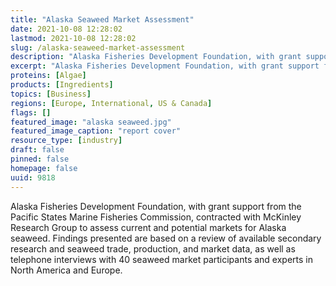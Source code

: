 ```yaml
---
title: "Alaska Seaweed Market Assessment"
date: 2021-10-08 12:28:02
lastmod: 2021-10-08 12:28:02
slug: /alaska-seaweed-market-assessment
description: "Alaska Fisheries Development Foundation, with grant support from the Pacific States Marine Fisheries Commission, contracted with McKinley Research Group to assess current and potential markets for Alaska seaweed. Findings presented are based on a review of available secondary research and seaweed trade, production, and market data, as well as telephone interviews with 40 seaweed market participants and experts in North America and Europe."
excerpt: "Alaska Fisheries Development Foundation, with grant support from the Pacific States Marine Fisheries Commission, contracted with McKinley Research Group to assess current and potential markets for Alaska seaweed. Findings presented are based on a review of available secondary research and seaweed trade, production, and market data, as well as telephone interviews with 40 seaweed market participants and experts in North America and Europe."
proteins: [Algae]
products: [Ingredients]
topics: [Business]
regions: [Europe, International, US & Canada]
flags: []
featured_image: "alaska seaweed.jpg"
featured_image_caption: "report cover"
resource_type: [industry]
draft: false
pinned: false
homepage: false
uuid: 9818
---
```

Alaska Fisheries Development Foundation, with grant support from the
Pacific States Marine Fisheries Commission, contracted with McKinley
Research Group to assess current and potential markets for Alaska
seaweed. Findings presented are based on a review of available secondary
research and seaweed trade, production, and market data, as well as
telephone interviews with 40 seaweed market participants and experts in
North America and Europe.
